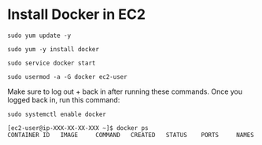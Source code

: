 # Install Docker in EC2

```shell
sudo yum update -y
```
```shell
sudo yum -y install docker
```
```shell
sudo service docker start
```

```shell
sudo usermod -a -G docker ec2-user
```

Make sure to log out + back in after running these commands.
Once you logged back in, run this command:

```shell
sudo systemctl enable docker
```

```shell-output
[ec2-user@ip-XXX-XX-XX-XXX ~]$ docker ps
CONTAINER ID   IMAGE     COMMAND   CREATED   STATUS    PORTS     NAMES
```
